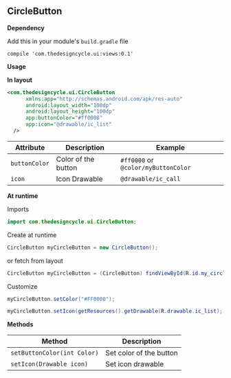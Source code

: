 ## CircleButton

**Dependency**

Add this in your module's `build.gradle` file

```
compile 'com.thedesigncycle.ui:views:0.1'
```


**Usage**

**In layout**

``` xml
<com.thedesigncycle.ui.CircleButton
	  xmlns:app="http://schemas.android.com/apk/res-auto"
      android:layout_width="100dp"
      android:layout_height="100dp"
      app:buttonColor="#ff0000"
      app:icon="@drawable/ic_list"
  />
```


|Attribute|  Description| Example |
|--|--|--|
|      `buttonColor`   | Color of the button |       `#ff0000` or `@color/myButtonColor`
|`icon`| Icon Drawable| `@drawable/ic_call`




**At runtime**

Imports

```java
import com.thedesigncycle.ui.CircleButton;
```


Create at runtime

```java
CircleButton myCircleButton = new CircleButton();
```


or fetch from layout

```java
CircleButton myCircleButton = (CircleButton) findViewById(R.id.my_circle_button);
```


Customize
```java
myCircleButton.setColor("#FF0000");

myCircleButton.setIcon(getResources().getDrawable(R.drawable.ic_list);
```


**Methods**

|Method| Description  |
|--|--|
| `setButtonColor(int Color)` | Set color of the button |
|`setIcon(Drawable icon)`| Set icon drawable |

